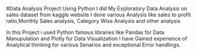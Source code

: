 #Data Analysis Project Using Python
I did My Exploratory Data Analysis on sales dataset from kaggle website
I done various Analysis like sales to profit ratio,Monthly Sales analysis, Category Wise Analysis
and other analysis

In this Project i used Python famous libraries like Pandas for Data Manupulation
and Plotly for Data Visualization
I have Gained experience of Analytical thinking for various Senarios and exceptional Error handlings.
